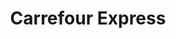 ---
title: "Carrefour Express"
url: /ciudad-autonoma-de-buenos-aires/carrefour-express-hipolito-yrigoyen/
shop: comodidad
---